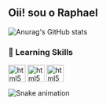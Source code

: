 ## Oii! sou o Raphael

![Anurag's GitHub stats](https://github-readme-stats.vercel.app/api?username=RBNogueira&show_icons=true&theme=merko)

### 🚀 Learning Skills
<div style="display: inline_block">
 <img align="center" alt="html5" height=35 src="https://img.shields.io/badge/HTML5-E34F26?style=for-the-badge&logo=html5&logoColor=white" />
 <img align="center" alt="html5" height=35 src="https://img.shields.io/badge/CSS3-1572B6?style=for-the-badge&logo=css3&logoColor=white" />
 <img align="center" alt="html5" height=35 src="https://img.shields.io/badge/JavaScript-F7DF1E?style=for-the-badge&logo=javascript&logoColor=black" />
  
  </div>
  
  ![Snake animation](https://github.com/RBNogueira/RBNogueira/blob/output/github-contribution-grid-snake.svg)


